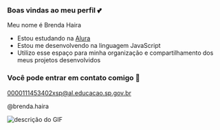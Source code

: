 ### Boas vindas ao meu perfil 💕

Meu nome é Brenda Haira

- Estou estudando na [Alura](https://www.alura.com.br)
- Estou me desenvolvendo na linguagem JavaScript
- Utilizo esse espaço para minha organização e compartilhamento dos meus projetos desenvolvidos

### Você pode entrar em contato comigo 📲

0000111453402xsp@al.educacao.sp.gov.br

@brenda.haira

![descrição do GIF](https://tenor.com/bMYJ6.gif)
